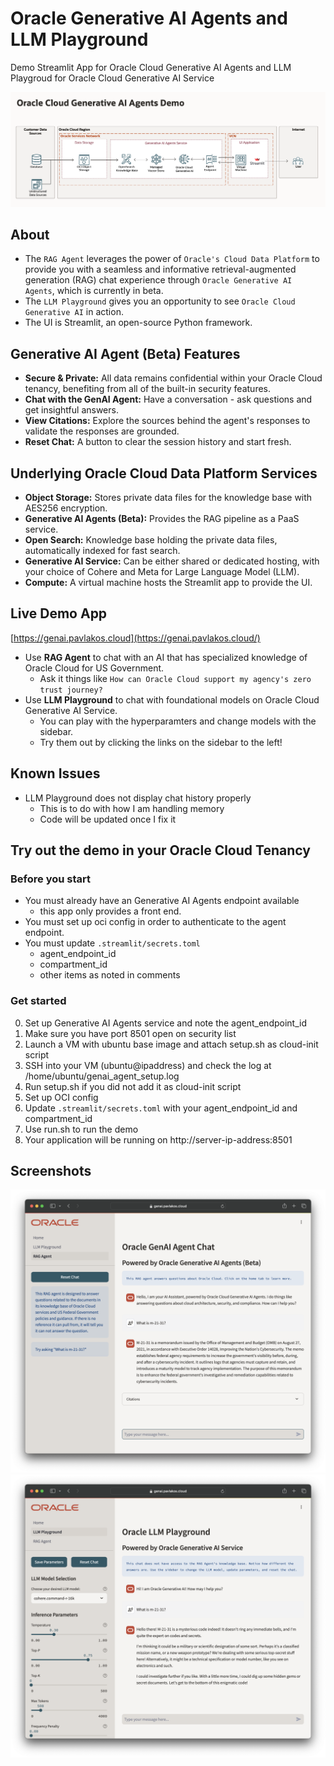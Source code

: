 # Oracle Generative AI Agents and LLM Playground

Demo Streamlit App for Oracle Cloud Generative AI Agents and LLM Playgroud for Oracle Cloud Generative AI Service 

![diagram](RAG%20Demo%20Diagram.png)
   
## About
- The `RAG Agent` leverages the power of `Oracle's Cloud Data Platform` to provide you with a seamless and informative retrieval-augmented generation (RAG) chat experience through `Oracle Generative AI Agents`, which is currently in beta. 
- The `LLM Playground` gives you an opportunity to see `Oracle Cloud Generative AI` in action. 
- The UI is Streamlit, an open-source Python framework.

## Generative AI Agent (Beta) Features
- **Secure & Private:** All data remains confidential within your Oracle Cloud tenancy, benefiting from all of the built-in security features.
- **Chat with the GenAI Agent:** Have a conversation - ask questions and get insightful answers.
- **View Citations:** Explore the sources behind the agent's responses to validate the responses are grounded. 
- **Reset Chat:** A button to clear the session history and start fresh. 

## Underlying Oracle Cloud Data Platform Services
- **Object Storage:** Stores private data files for the knowledge base with AES256 encryption.
- **Generative AI Agents (Beta):** Provides the RAG pipeline as a PaaS service. 
- **Open Search:** Knowledge base holding the private data files, automatically indexed for fast search. 
- **Generative AI Service:** Can be either shared or dedicated hosting, with your choice of Cohere and Meta for Large Language Model (LLM).
- **Compute:** A virtual machine hosts the Streamlit app to provide the UI. 

## Live Demo App
[https://genai.pavlakos.cloud](https://genai.pavlakos.cloud/)

- Use **RAG Agent** to chat with an AI that has specialized knowledge of Oracle Cloud for US Government. 
  - Ask it things like `How can Oracle Cloud support my agency's zero trust journey?`
- Use **LLM Playground** to chat with foundational models on Oracle Cloud Generative AI Service.
  - You can play with the hyperparamters and change models with the sidebar.
  - Try them out by clicking the links on the sidebar to the left!

## Known Issues

- LLM Playground does not display chat history properly
  - This is to do with how I am handling memory
  - Code will be updated once I fix it

## Try out the demo in your Oracle Cloud Tenancy

### Before you start

- You must already have an Generative AI Agents endpoint available
  - this app only provides a front end.
- You must set up oci config in order to authenticate to the agent endpoint.
- You must update `.streamlit/secrets.toml`
  - agent_endpoint_id
  - compartment_id
  - other items as noted in comments 

### Get started

0. Set up Generative AI Agents service and note the agent_endpoint_id
2. Make sure you have port 8501 open on security list
3. Launch a VM with ubuntu base image and attach setup.sh as cloud-init script
4. SSH into your VM (ubuntu@ipaddress) and check the log at /home/ubuntu/genai_agent_setup.log
5. Run setup.sh if you did not add it as cloud-init script
6. Set up OCI config
7. Update `.streamlit/secrets.toml` with your agent_endpoint_id and compartment_id
8. Use run.sh to run the demo
9. Your application will be running on http://server-ip-address:8501

## Screenshots
![agent_screenshot](agent.png) ![llm_screenshot](llm.png)


